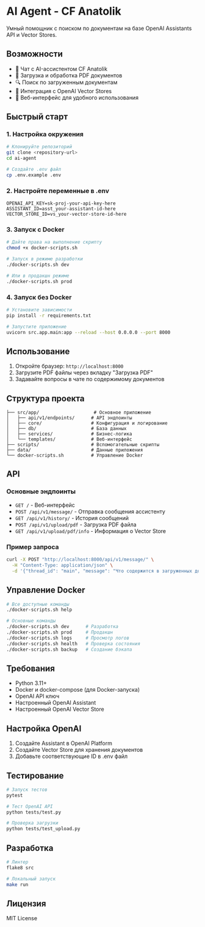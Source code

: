 # AI Agent - CF Anatolik

Умный помощник с поиском по документам на базе OpenAI Assistants API и Vector Stores.

## Возможности

- 💬 Чат с AI-ассистентом CF Anatolik
- 📄 Загрузка и обработка PDF документов
- 🔍 Поиск по загруженным документам
- 🧠 Интеграция с OpenAI Vector Stores
- 📱 Веб-интерфейс для удобного использования

## Быстрый старт

### 1. Настройка окружения

```bash
# Клонируйте репозиторий
git clone <repository-url>
cd ai-agent

# Создайте .env файл
cp .env.example .env
```

### 2. Настройте переменные в .env

```env
OPENAI_API_KEY=sk-proj-your-api-key-here
ASSISTANT_ID=asst_your-assistant-id-here
VECTOR_STORE_ID=vs_your-vector-store-id-here
```

### 3. Запуск с Docker

```bash
# Дайте права на выполнение скрипту
chmod +x docker-scripts.sh

# Запуск в режиме разработки
./docker-scripts.sh dev

# Или в продакшн режиме
./docker-scripts.sh prod
```

### 4. Запуск без Docker

```bash
# Установите зависимости
pip install -r requirements.txt

# Запустите приложение
uvicorn src.app.main:app --reload --host 0.0.0.0 --port 8000
```

## Использование

1. Откройте браузер: `http://localhost:8000`
2. Загрузите PDF файлы через вкладку "Загрузка PDF"
3. Задавайте вопросы в чате по содержимому документов

## Структура проекта

```
├── src/app/                    # Основное приложение
│   ├── api/v1/endpoints/      # API эндпоинты
│   ├── core/                  # Конфигурация и логирование
│   ├── db/                    # База данных
│   ├── services/              # Бизнес-логика
│   └── templates/             # Веб-интерфейс
├── scripts/                   # Вспомогательные скрипты
├── data/                      # Данные приложения
└── docker-scripts.sh          # Управление Docker
```

## API

### Основные эндпоинты

- `GET /` - Веб-интерфейс
- `POST /api/v1/message/` - Отправка сообщения ассистенту
- `GET /api/v1/history/` - История сообщений
- `POST /api/v1/upload/pdf` - Загрузка PDF файла
- `GET /api/v1/upload/pdf/info` - Информация о Vector Store

### Пример запроса

```bash
curl -X POST "http://localhost:8000/api/v1/message/" \
  -H "Content-Type: application/json" \
  -d '{"thread_id": "main", "message": "Что содержится в загруженных документах?"}'
```

## Управление Docker

```bash
# Все доступные команды
./docker-scripts.sh help

# Основные команды
./docker-scripts.sh dev      # Разработка
./docker-scripts.sh prod     # Продакшн
./docker-scripts.sh logs     # Просмотр логов
./docker-scripts.sh health   # Проверка состояния
./docker-scripts.sh backup   # Создание бэкапа
```

## Требования

- Python 3.11+
- Docker и docker-compose (для Docker-запуска)
- OpenAI API ключ
- Настроенный OpenAI Assistant
- Настроенный OpenAI Vector Store

## Настройка OpenAI

1. Создайте Assistant в OpenAI Platform
2. Создайте Vector Store для хранения документов
3. Добавьте соответствующие ID в .env файл

## Тестирование

```bash
# Запуск тестов
pytest

# Тест OpenAI API
python tests/test.py

# Проверка загрузки
python tests/test_upload.py
```

## Разработка

```bash
# Линтер
flake8 src

# Локальный запуск
make run
```

## Лицензия

MIT License